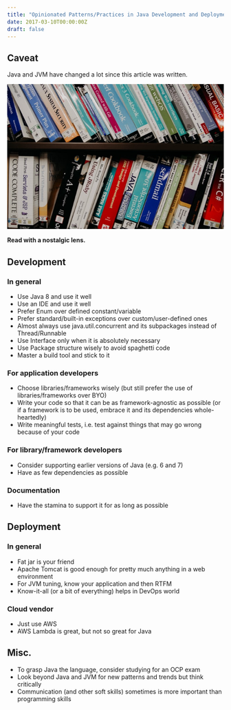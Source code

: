 ```yaml
---
title: "Opinionated Patterns/Practices in Java Development and Deployment"
date: 2017-03-10T00:00:00Z
draft: false
---
```


## Caveat
Java and JVM have changed a lot since this article was written. 

![Unsplash | Kenny Eliason](/kenny-eliason-uEcSKKDB1pg-unsplash.jpg)

**Read with a nostalgic lens.**

## Development

### In general
- Use Java 8 and use it well
- Use an IDE and use it well
- Prefer Enum over defined constant/variable
- Prefer standard/built-in exceptions over custom/user-defined ones
- Almost always use java.util.concurrent and its subpackages instead of Thread/Runnable
- Use Interface only when it is absolutely necessary
- Use Package structure wisely to avoid spaghetti code
- Master a build tool and stick to it

### For application developers
- Choose libraries/frameworks wisely (but still prefer the use of libraries/frameworks over BYO)
- Write your code so that it can be as framework-agnostic as possible (or if a framework is to be used, embrace it and its dependencies whole-heartedly)
- Write meaningful tests, i.e. test against things that may go wrong because of your code

### For library/framework developers
- Consider supporting earlier versions of Java (e.g. 6 and 7)
- Have as few dependencies as possible 

### Documentation
- Have the stamina to support it for as long as possible

## Deployment

### In general
- Fat jar is your friend
- Apache Tomcat is good enough for pretty much anything in a web environment
- For JVM tuning, know your application and then RTFM
- Know-it-all (or a bit of everything) helps in DevOps world

### Cloud vendor
- Just use AWS
- AWS Lambda is great, but not so great for Java

## Misc.
- To grasp Java the language, consider studying for an OCP exam
- Look beyond Java and JVM for new patterns and trends but think critically
- Communication (and other soft skills) sometimes is more important than programming skills

